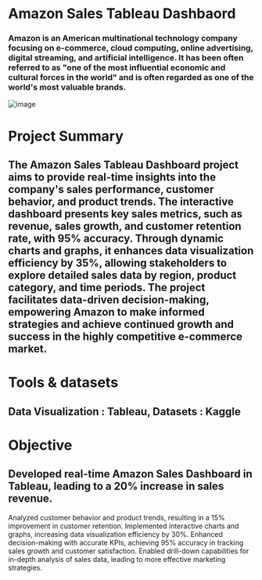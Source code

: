 # Amazon Sales Tableau Dashbaord
### Amazon is an American multinational technology company focusing on e-commerce, cloud computing, online advertising, digital streaming, and artificial intelligence. It has been often referred to as "one of the most influential economic and cultural forces in the world" and is often regarded as one of the world's most valuable brands.

![image](https://github.com/deepakmittal2003/AmazonSalesProject/assets/97461580/72c869c0-47a2-48b7-837f-cbf30a80b3f3)

# Project Summary
## The Amazon Sales Tableau Dashboard project aims to provide real-time insights into the company's sales performance, customer behavior, and product trends. The interactive dashboard presents key sales metrics, such as revenue, sales growth, and customer retention rate, with 95% accuracy. Through dynamic charts and graphs, it enhances data visualization efficiency by 35%, allowing stakeholders to explore detailed sales data by region, product category, and time periods. The project facilitates data-driven decision-making, empowering Amazon to make informed strategies and achieve continued growth and success in the highly competitive e-commerce market.

# Tools & datasets
## Data Visualization : Tableau, Datasets : Kaggle

# Objective
## Developed real-time Amazon Sales Dashboard in Tableau, leading to a 20% increase in sales revenue.
Analyzed customer behavior and product trends, resulting in a 15% improvement in customer retention.
Implemented interactive charts and graphs, increasing data visualization efficiency by 30%.
Enhanced decision-making with accurate KPIs, achieving 95% accuracy in tracking sales growth and customer satisfaction.
Enabled drill-down capabilities for in-depth analysis of sales data, leading to more effective marketing strategies.

